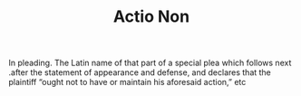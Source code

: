 ---
title: Actio Non
letter: A
permalink: "/definitions/actio-non.html"
body: In pleading. The Latin name of that part of a special plea which follows next
  .after the statement of appearance and defense, and declares that the plaintiff
  “ought not to have or maintain his aforesaid action,” etc
published_at: '2018-07-07'
source: Black's Law Dictionary
layout: post
---